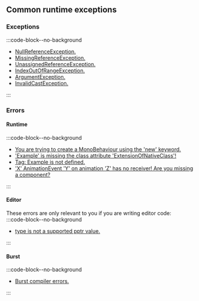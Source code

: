 ## Common runtime exceptions

### Exceptions

:::code-block--no-background
- [NullReferenceException.](Runtime%20Exceptions/NullReferenceException.md)
- [MissingReferenceException.](Runtime%20Exceptions/MissingReferenceException.md)
- [UnassignedReferenceException.](Runtime%20Exceptions/UnassignedReferenceException.md)
- [IndexOutOfRangeException.](Runtime%20Exceptions/IndexOutOfRangeException.md)
- [ArgumentException.](Runtime%20Exceptions/ArgumentException.md)
- [InvalidCastException.](Runtime%20Exceptions/InvalidCastException.md)

:::

### Errors
#### Runtime
:::code-block--no-background
- [You are trying to create a MonoBehaviour using the 'new' keyword.](Runtime%20Errors/MonoBehaviourNew.md)
- ['Example' is missing the class attribute 'ExtensionOfNativeClass'!](../Scripts/Loading/Script%20Name.md)
- [Tag: Example is not defined.](Runtime%20Errors/Undefined%20Tag.md)
- ['X' AnimationEvent 'Y' on animation 'Z' has no receiver! Are you missing a component?](../../Animation/Animation%20Event/Receivers.md)

:::
#### Editor
These errors are only relevant to you if you are writing editor code:  
:::code-block--no-background
- [type is not a supported pptr value.](Runtime%20Errors/ObjectReferenceValue%20Error.md)

:::
#### Burst
:::code-block--no-background
- [Burst compiler errors.](../Jobs%20And%20Burst/Burst%20Errors.md)

:::